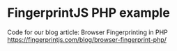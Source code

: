 # FingerprintJS PHP example

Code for our blog article: Browser Fingerprinting in PHP
https://fingerprintjs.com/blog/browser-fingerprint-php/
